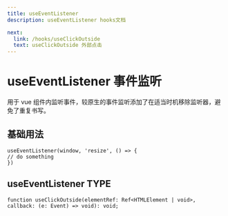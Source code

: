 ```yaml
---
title: useEventListener
description: useEventListener hooks文档

next:
  link: /hooks/useClickOutside
  text: useClickOutside 外部点击
---
```


# useEventListener 事件监听

用于 vue 组件内监听事件，较原生的事件监听添加了在适当时机移除监听器，避免了重复书写。

## 基础用法

```
useEventListener(window, 'resize', () => {
// do something
})
```

## useEventListener TYPE

`function useClickOutside(elementRef: Ref<HTMLElement | void>, callback: (e: Event) => void): void;
`
